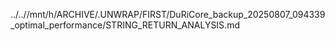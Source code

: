 ../..//mnt/h/ARCHIVE/.UNWRAP/FIRST/DuRiCore_backup_20250807_094339_optimal_performance/STRING_RETURN_ANALYSIS.md
